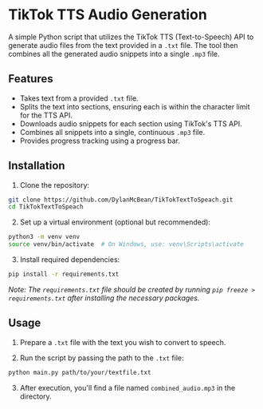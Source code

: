 # TikTok TTS Audio Generation

A simple Python script that utilizes the TikTok TTS (Text-to-Speech) API to generate audio files from the text provided in a `.txt` file. The tool then combines all the generated audio snippets into a single `.mp3` file.

## Features
- Takes text from a provided `.txt` file.
- Splits the text into sections, ensuring each is within the character limit for the TTS API.
- Downloads audio snippets for each section using TikTok's TTS API.
- Combines all snippets into a single, continuous `.mp3` file.
- Provides progress tracking using a progress bar.

## Installation

1. Clone the repository:

```sh
git clone https://github.com/DylanMcBean/TikTokTextToSpeach.git
cd TikTokTextToSpeach
```

2. Set up a virtual environment (optional but recommended):

```sh
python3 -m venv venv
source venv/bin/activate  # On Windows, use: venv\Scripts\activate
```

3. Install required dependencies:

```sh
pip install -r requirements.txt
```

_Note: The `requirements.txt` file should be created by running `pip freeze > requirements.txt` after installing the necessary packages._

## Usage

1. Prepare a `.txt` file with the text you wish to convert to speech.

2. Run the script by passing the path to the `.txt` file:

```sh
python main.py path/to/your/textfile.txt
```

3. After execution, you'll find a file named `combined_audio.mp3` in the directory.
